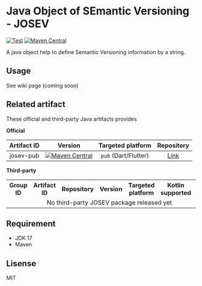 # Java Object of SEmantic Versioning - JOSEV
[![Test](https://github.com/rk0cc/josev-core/actions/workflows/test.yml/badge.svg?branch=main)](https://github.com/rk0cc/josev-core/actions/workflows/test.yml)
[![Maven Central](https://img.shields.io/maven-central/v/xyz.rk0cc.josev/josev-core.svg?label=Maven%20Central)](https://search.maven.org/search?q=g:%22xyz.rk0cc.josev%22%20AND%20a:%22josev-core%22)

A java object help to define Semantic Versioning information by a string.

## Usage

See wiki page (coming soon)

## Related artifact

These official and third-party Java artifacts provides 

**Official**

| Artifact ID |                                                                                               Version                                                                                               |     Targeted platform      |                 Repository                 |
|:-----------:|:---------------------------------------------------------------------------------------------------------------------------------------------------------------------------------------------------:|:--------------------------:|:------------------------------------------:|
|  josev-pub  | [![Maven Central](https://img.shields.io/maven-central/v/xyz.rk0cc.josev/josev-pub.svg?label=Maven%20Central)](https://search.maven.org/search?q=g:%22xyz.rk0cc.josev%22%20AND%20a:%22josev-pub%22) |    `pub` (Dart/Flutter)    | [Link](https://github.com/rk0cc/josev-pub) |

**Third-party**

<table>
    <tr>
        <th>Group ID
        <th>Artifact ID</th>
        <th>Repository</th>
        <th>Version</th>
        <th>Targeted platform</th>
        <th>Kotlin supported</th>
        <th>Link</th>
    </tr>
    <tr>
        <td colspan="8" align="center">No third-party JOSEV package released yet</td>
    </tr>
</table>

<!--
| Group ID | Artifact ID | Repository | Version | Targeted platform | Kotlin supported | Link |
|:--------:|:-----------:|:----------:|:-------:|:-----------------:|:----------------:|:----:|
|          |             |            |         |                   |                  |      |
-->

## Requirement

* JDK 17
* Maven

## Lisense

MIT
